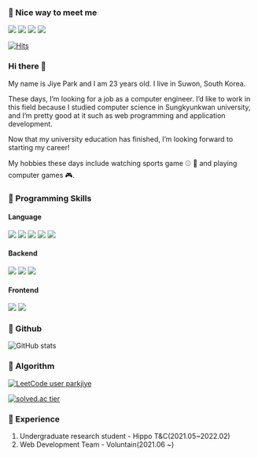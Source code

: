 ### 👻 Nice way to meet me
<p>
<a href="https://parkjiye.github.io/" target="_blank"><img src="https://img.shields.io/badge/parkjiye.github.io-222222?style=for-the-badge&logo=Github Pages&logoColor=FFFFFF"/></a>
<a href="https://www.instagram.com/lunapark_0.0/" target="_blank"><img src="https://img.shields.io/badge/lunapark_0.0-E4405F?style=for-the-badge&logo=Instagram&logoColor=FFFFFF"/></a>
<a href="https://blog.naver.com/parkji3618" target="_blank"><img src="https://img.shields.io/badge/parkji3618-03C75A?style=for-the-badge&logo=Naver&logoColor=FFFFFF"/></a>
<a href="https://velog.io/@luna7182" target="_blank"><img src="https://img.shields.io/badge/luanpark.log-20C997?style=for-the-badge&logo=Velog&logoColor=FFFFFF"/></a>
</p>

[![Hits](https://hits.seeyoufarm.com/api/count/incr/badge.svg?url=https%3A%2F%2Fgithub.com%2Fparkjiye%2Fhit-counter&count_bg=%23B2CAE9&title_bg=%23555555&icon=&icon_color=%23E7E7E7&title=hits&edge_flat=false)](https://hits.seeyoufarm.com)

### Hi there 👋

My name is Jiye Park and I am 23 years old. I live in Suwon, South Korea.

These days, I’m looking for a job as a computer engineer. I’d like to work in this field because I studied computer science in Sungkyunkwan university, and I’m pretty good at it such as web programming and application development. 

Now that my university education has finished, I’m looking forward to starting my career!

My hobbies these days include watching sports game ⚾ 🏐 and playing computer games 🎮.

### 🦾 Programming Skills
#### Language
<p>
  <img src="https://img.shields.io/badge/Java-FF7800?style=for-the-badge&logo=Java&logoColor=FFFFFF"/>
  <img src="https://img.shields.io/badge/JavaScript-F7DF1E?style=for-the-badge&logo=JavaScript&logoColor=FFFFFF"/>
  <img src="https://img.shields.io/badge/C++-00599C?style=for-the-badge&logo=c%2B%2B&logoColor=FFFFFF"/>
  <img src="https://img.shields.io/badge/C-A8B9CC?style=for-the-badge&logo=C&logoColor=FFFFFF"/>
  <img src="https://img.shields.io/badge/Python-3776AB?style=for-the-badge&logo=Python&logoColor=FFFFFF"/>
</p>

#### Backend
<p>
  <img src="https://img.shields.io/badge/Spring-6DB33F?style=for-the-badge&logo=Spring&logoColor=FFFFFF"/>
  <img src="https://img.shields.io/badge/Spring Boot-6DB33F?style=for-the-badge&logo=Spring Boot&logoColor=FFFFFF"/>
  <img src="https://img.shields.io/badge/Strapi-2F2E8B?style=for-the-badge&logo=Strapi&logoColor=FFFFFF"/>
</p>

#### Frontend
<p>
<img src="https://img.shields.io/badge/Android-3DDC84?style=for-the-badge&logo=Android&logoColor=FFFFFF"/> <img src="https://img.shields.io/badge/React-61DAFB?style=for-the-badge&logo=React&logoColor=FFFFFF"/> 
</p>

### 🙉 Github

![GitHub stats](https://github-readme-stats.vercel.app/api?username=parkjiye&count_private=true)

### 🙈 Algorithm
[![LeetCode user parkjiye](https://img.shields.io/badge/dynamic/json?style=for-the-badge&labelColor=black&color=%23ffa116&label=Solved&query=solvedOverTotal&url=https%3A%2F%2Fleetcode-badge.vercel.app%2Fapi%2Fusers%2Fparkjiye&logo=leetcode&logoColor=yellow)](https://leetcode.com/parkjiye/)

[![solved.ac tier](http://mazassumnida.wtf/api/v2/generate_badge?boj=luna7182)](https://solved.ac/luna7182)

### 🔭 Experience

1. Undergraduate research student - Hippo T&C(2021.05~2022.02)
2. Web Development Team - Voluntain(2021.06 ~)
